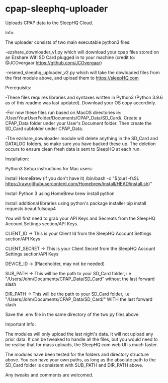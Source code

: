 # cpap-sleephq-uploader
Uploads CPAP data to the SleepHQ Cloud.


Info:

The uploader consists of two main executable python3 files:

-ezshare_downloader_v1.py which will download your cpap files stored on an Ezshare Wifi SD Card plugged in to your machine (credit to: @JCOvergaar https://github.com/JCOvergaar)

-resmed_sleephq_uploader_v2.py which will take the dowloaded files from the first module above, and upload them to https://sleepHQ.com

Prerequisits:

-These files requires libraries and syntaxes written in Python3 (Python 3.9.6 as of this readme was last updated). Download your OS copy accordinly.

-For now these files run based on MacOS directories ie: /User/YourUserFolder/Documents/CPAP_Data/SD_Card/. Create a CPAP_Data folder under your User's Document folder. Then create the SD_Card subfolder under CPAP_Data.

-The ezshare_downloader module will delete anything in the SD_Card and DATALOG folders, so make sure you have backed these up. The deletion occurs to ensure clean fresh data is sent to SleepHQ at each run.

Installation:

Python3 Setup instructions for Mac users:

Install HomeBrew (if you don't have it)
 /bin/bash -c "$(curl -fsSL https://raw.githubusercontent.com/Homebrew/install/HEAD/install.sh)"
 
Install Python 3 using HomeBrew
 brew install python
 
Install additional libraries using python's package installer
 pip install requests beautifulsoup4


You will first need to grab your API Keys and Secreats from the SleepHQ Account Settings section/API Keys.

CLIENT_ID -> This is your Client Id from the SleepHQ Account Settings section/API Keys

CLIENT_SECRET -> This is your Client Secret from the SleepHQ Account Settings section/API Keys

DEVICE_ID -> (Placeholder, may not be needed)

SUB_PATH -> This will be the path to your SD_Card folder, i.e "/Users/John/Documents/CPAP_Data/SD_Card" without the last forward slash

DIR_PATH  -> This will be the path to your SD_Card folder, i.e "/Users/John/Documents/CPAP_Data/SD_Card/" WITH the last forward slash


Save the .env file in the same directory of the two py files above.

Important Info:

The modules will only upload the last night's data. It will not upload any prior data. It can be tweaked to handle all the files, but you would need to be realise that for mass uploads, the SleepHQ.com web UI is much faster.

The modules have been tested for the folders and directory structure above. You can have your own paths, as long as the absolute path to the SD_Card folder is consistent with SUB_PATH and DIR_PATH above.

Any tweaks and comments are welcomed.

